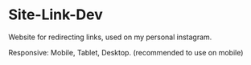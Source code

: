 # Site-Link-Dev
Website for redirecting links, used on my personal instagram.

Responsive: Mobile, Tablet, Desktop. (recommended to use on mobile)
